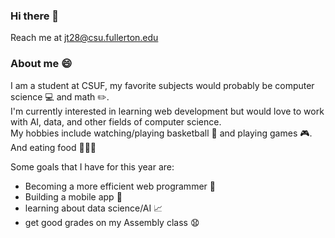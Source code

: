 ### Hi there 👋 <br/>
Reach me at jt28@csu.fullerton.edu

### About me :smile: <br/>
I am a student at CSUF, my favorite subjects would probably be computer science :computer: and math :pencil2:. <br/>
I'm currently interested in learning web development but would love to work with AI, data, and other fields of computer science. <br/>
My hobbies include watching/playing basketball :basketball: and playing games :video_game:. And eating food :spaghetti::curry::sushi:

Some goals that I have for this year are: <br/>
- Becoming a more efficient web programmer :shit:
- Building a mobile app :iphone: 
- learning about data science/AI :chart_with_upwards_trend:
- get good grades on my Assembly class :anguished:
